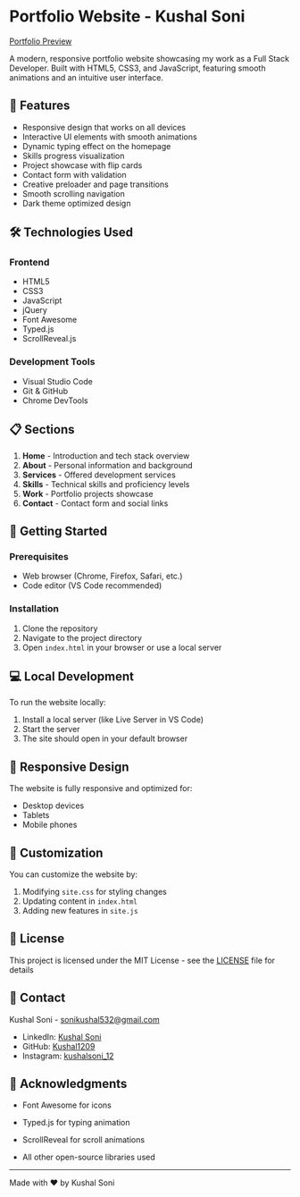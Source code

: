 # Portfolio Website - Kushal Soni

[Portfolio Preview](https://kushal1209.github.io/KushalSoni-Portfolio)

A modern, responsive portfolio website showcasing my work as a Full Stack Developer. Built with HTML5, CSS3, and JavaScript, featuring smooth animations and an intuitive user interface.

## 🚀 Features

- Responsive design that works on all devices
- Interactive UI elements with smooth animations
- Dynamic typing effect on the homepage
- Skills progress visualization
- Project showcase with flip cards
- Contact form with validation
- Creative preloader and page transitions
- Smooth scrolling navigation
- Dark theme optimized design

## 🛠️ Technologies Used

### Frontend
- HTML5
- CSS3
- JavaScript
- jQuery
- Font Awesome
- Typed.js
- ScrollReveal.js

### Development Tools
- Visual Studio Code
- Git & GitHub
- Chrome DevTools

## 📋 Sections

1. **Home** - Introduction and tech stack overview
2. **About** - Personal information and background
3. **Services** - Offered development services
4. **Skills** - Technical skills and proficiency levels
5. **Work** - Portfolio projects showcase
6. **Contact** - Contact form and social links

## 🚦 Getting Started

### Prerequisites
- Web browser (Chrome, Firefox, Safari, etc.)
- Code editor (VS Code recommended)

### Installation

1. Clone the repository
2. Navigate to the project directory
3. Open `index.html` in your browser or use a local server

## 💻 Local Development

To run the website locally:

1. Install a local server (like Live Server in VS Code)
2. Start the server
3. The site should open in your default browser

## 📱 Responsive Design

The website is fully responsive and optimized for:
- Desktop devices
- Tablets
- Mobile phones

## 🎨 Customization

You can customize the website by:
1. Modifying `site.css` for styling changes
2. Updating content in `index.html`
3. Adding new features in `site.js`

## 📄 License

This project is licensed under the MIT License - see the [LICENSE](LICENSE) file for details

## 🤝 Contact

Kushal Soni - [sonikushal532@gmail.com](mailto:sonikushal532@gmail.com)

- LinkedIn: [Kushal Soni](https://www.linkedin.com/in/kushalsoni1209)
- GitHub: [Kushal1209](https://github.com/Kushal1209/KushalSoni-Portfolio)
- Instagram: [kushalsoni_12](https://www.instagram.com/kushalsoni_12/)

## 🙏 Acknowledgments

- Font Awesome for icons
- Typed.js for typing animation
- ScrollReveal for scroll animations

- All other open-source libraries used

---
Made with ❤️ by Kushal Soni
